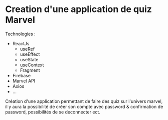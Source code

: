 # Creation d'une application de quiz Marvel

Technologies : 

- ReactJs
    - useRef
    - useEffect
    - useState
    - useContext
    - Fragment
- Firebase
- Marvel API
- Axios
- ...

Création d'une application permettant de faire des quiz sur l'univers marvel, il y aura la possibilité de créer son compte avec password & confirmation de password, possibilités de se deconnecter ect.
